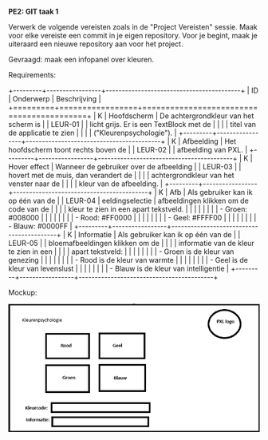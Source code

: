 **PE2: GIT taak 1**

Verwerk de volgende vereisten zoals in de "Project Vereisten" sessie.
Maak voor elke vereiste een commit in je eigen repository. Voor je
begint, maak je uiteraard een nieuwe repository aan voor het project.

Gevraagd: maak een infopanel over kleuren.

Requirements:

+---------+-----------------+------------------------------------------+
| ID      | Onderwerp       | Beschrijving                             |
+=========+=================+==========================================+
| K       | Hoofdscherm     | De achtergrondkleur van het scherm is    |
| LEUR-01 |                 | licht grijs. Er is een TextBlock met de  |
|         |                 | titel van de applicatie te zien          |
|         |                 | ("Kleurenpsychologie").                  |
+---------+-----------------+------------------------------------------+
| K       | Afbeelding      | Het hoofdscherm toont rechts boven de    |
| LEUR-02 |                 | afbeelding van PXL.                      |
+---------+-----------------+------------------------------------------+
| K       | Hover effect    | Wanneer de gebruiker over de afbeelding  |
| LEUR-03 |                 | hovert met de muis, dan verandert de     |
|         |                 | achtergrondkleur van het venster naar de |
|         |                 | kleur van de afbeelding.                 |
+---------+-----------------+------------------------------------------+
| K       | Afb             | Als gebruiker kan ik op één van de       |
| LEUR-04 | eeldingselectie | afbeeldingen klikken om de code van de   |
|         |                 | kleur te zien in een apart tekstveld.    |
|         |                 |                                          |
|         |                 | -   Groen: #008000                       |
|         |                 |                                          |
|         |                 | -   Rood: #FF0000                        |
|         |                 |                                          |
|         |                 | -   Geel: #FFFF00                        |
|         |                 |                                          |
|         |                 | -   Blauw: #0000FF                       |
+---------+-----------------+------------------------------------------+
| K       | Informatie      | Als gebruiker kan ik op één van de       |
| LEUR-05 |                 | bloemafbeeldingen klikken om de          |
|         |                 | informatie van de kleur te zien in een   |
|         |                 | apart tekstveld:                         |
|         |                 |                                          |
|         |                 | -   Groen is de kleur van genezing       |
|         |                 |                                          |
|         |                 | -   Rood is de kleur van warmte          |
|         |                 |                                          |
|         |                 | -   Geel is de kleur van levenslust      |
|         |                 |                                          |
|         |                 | -   Blauw is de kleur van intelligentie  |
+---------+-----------------+------------------------------------------+

Mockup:

![](./media/image1.png)
